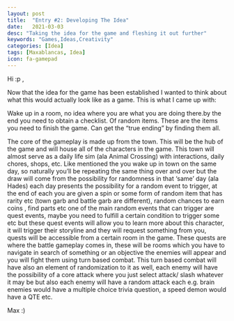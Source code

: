 ```yaml
---
layout: post
title:  "Entry #2: Developing The Idea"
date:   2021-03-03
desc: "Taking the idea for the game and fleshing it out further"
keywords: "Games,Ideas,Creativity"
categories: [Idea]
tags: [Maxablancas, Idea]
icon: fa-gamepad
---
```



Hi :p ,

Now that the idea for the game has been established I wanted to think about what this would actually look like as a game. This is what I came up with:

Wake up in a room, no idea where you are what you are doing there.by the end you need to obtain a checklist. Of random items. These are the items you need to finish the game. Can get the “true ending” by finding them all.   

The core of the gameplay is made up from the town. This will be the hub of the game and will house all of the characters in the game. This town will almost serve as a daily life sim (ala Animal Crossing) with interactions, daily chores, shops, etc. Like mentioned the you wake up in town on the same day, so naturally you’ll be repeating the same thing over and over but the draw will come from the possibility for randomness in that ‘same’ day (ala Hades) each day presents the possibility for a random event to trigger, at the end of each you are given a spin or some form of random item that has rarity etc (town garb and battle garb are different), random chances to earn coins , find parts etc one of the main random events that can trigger are quest events, maybe you need to fulfill a certain condition to trigger some etc but these quest events will allow you to learn more about this character, it will trigger their storyline and they will request something from you, quests will be accessible from a certain room in the game. These quests are where the battle gameplay comes in, these will be rooms which you have to navigate in search of something or an objective the enemies will appear and you will fight them using turn based combat. This turn based combat will have also an element of randomization to it as well, each enemy will have the possibility of a core attack where you just select attack/ slash whatever it may be but also each enemy will have a random attack each e.g. brain enemies would have a multiple choice trivia question, a speed demon would have a QTE etc.


Max :)  
